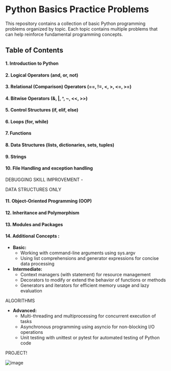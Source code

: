 # Python Basics Practice Problems

This repository contains a collection of basic Python programming problems organized by topic. Each topic contains multiple problems that can help reinforce fundamental programming concepts.

## Table of Contents

#### 1. Introduction to Python
#### 2. Logical Operators (and, or, not)													
#### 3. Relational (Comparison) Operators (==, !=, <, >, <=, >=)
#### 4. Bitwise Operators (&, |, ^, ~, <<, >>)
#### 5. Control Structures (if, elif, else)
#### 6. Loops (for, while)
#### 7. Functions
#### 8. Data Structures (lists, dictionaries, sets, tuples)
#### 9. Strings
#### 10. File Handling and exception handling

DEBUGGING SKILL IMPROVEMENT -

DATA STRUCTURES ONLY 

#### 11. Object-Oriented Programming (OOP)
#### 12. Inheritance and Polymorphism
#### 13. Modules and Packages
#### 14. Additional Concepts :
- **Basic:**
  - Working with command-line arguments using sys.argv
  - Using list comprehensions and generator expressions for concise data processing
- **Intermediate:**
  - Context managers (with statement) for resource management
  - Decorators to modify or extend the behavior of functions or methods
  - Generators and iterators for efficient memory usage and lazy evaluation

ALGORITHMS

- **Advanced:**
  - Multi-threading and multiprocessing for concurrent execution of tasks
  - Asynchronous programming using asyncio for non-blocking I/O operations
  - Unit testing with unittest or pytest for automated testing of Python code
 
PROJECT!

![image](https://github.com/shakeelrifathcse/Python-Basic-2-Advance-Excerise/assets/148626818/2c74bccf-8567-4e1b-8b60-ea979d46fc6d)


